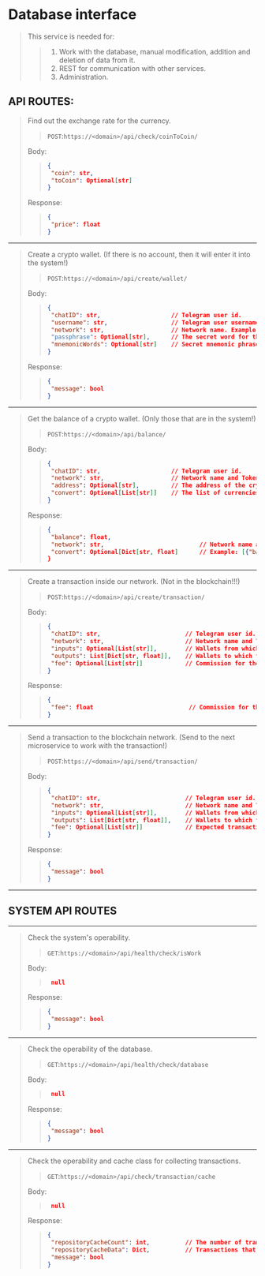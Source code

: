 Database interface
======

> This service is needed for:
>> 1. Work with the database, manual modification, addition and deletion of data from it.
>> 2. REST for communication with other services.
>> 3. Administration.

## API ROUTES:

> Find out the exchange rate for the currency.
>> `POST`:`https://<domain>/api/check/coinToCoin/`
> 
> Body:
>> ```json
>> {
>>  "coin": str,
>>  "toCoin": Optional[str]
>> }
>> ```
> 
> Response:
>> ```json
>> {
>>  "price": float
>> }
>> ```
---------------------------------------------------------------------------------------------
> Create a crypto wallet. (If there is no account, then it will enter it into the system!)
>> `POST`:`https://<domain>/api/create/wallet/`
> 
> Body:
>> ```json
>> {
>>  "chatID": str,                    // Telegram user id.
>>  "username": str,                  // Telegram user username.
>>  "network": str,                   // Network name. Example: TRON
>>  "passphrase": Optional[str],      // The secret word for the wallet.
>>  "mnemonicWords": Optional[str]    // Secret mnemonic phrases for generating a wallet.
>> }
>> ```
> 
> Response:
>> ```json
>> {
>>  "message": bool
>> }
>> ```
---------------------------------------------------------------------------------------------
> Get the balance of a crypto wallet. (Only those that are in the system!)
>> `POST`:`https://<domain>/api/balance/`
> 
> Body:
>> ```json
>> {
>>  "chatID": str,                    // Telegram user id.
>>  "network": str,                   // Network name and Token name. Example: TRON-TRX, TRON-USDT
>>  "address": Optional[str],         // The address of the crypto wallet.
>>  "convert": Optional[List[str]]    // The list of currencies to be converted to. Example: ["usd", "rub"]
>> }
>> ```
> 
> Response:
>> ```json
>> {
>>  "balance": float,
>>  "network": str,                           // Network name and Token name. Example: TRON-TRX, TRON-USDT
>>  "convert": Optional[Dict[str, float]      // Example: [{"balanceUSD": 0.001, "balanceRUB": 0.122}]
>> }
>> ```
---------------------------------------------------------------------------------------------
> Create a transaction inside our network. (Not in the blockchain!!!)
>> `POST`:`https://<domain>/api/create/transaction/`
> 
> Body:
>> ```json
>> {
>>  "chatID": str,                        // Telegram user id.
>>  "network": str,                       // Network name and Token name. Example: TRON-TRX, TRON-USDT
>>  "inputs": Optional[List[str]],        // Wallets from which transactions will be sent.
>>  "outputs": List[Dict[str, float]],    // Wallets to which the transaction will be sent.
>>  "fee": Optional[List[str]]            // Commission for the transaction. (Not necessarily in this route!)
>> }
>> ```
> 
> Response:
>> ```json
>> {
>>  "fee": float                           // Commission for the transaction
>> }
>> ```
---------------------------------------------------------------------------------------------
> Send a transaction to the blockchain network. (Send to the next microservice to work with the transaction!)
>> `POST`:`https://<domain>/api/send/transaction/`
> 
> Body:
>> ```json
>> {
>>  "chatID": str,                        // Telegram user id.
>>  "network": str,                       // Network name and Token name. Example: TRON-TRX, TRON-USDT
>>  "inputs": Optional[List[str]],        // Wallets from which transactions will be sent.
>>  "outputs": List[Dict[str, float]],    // Wallets to which the transaction will be sent.
>>  "fee": Optional[List[str]]            // Expected transaction fee! (Required. Otherwise, if the commission grows, the transaction will still be sent)
>> }
>> ```
> 
> Response:
>> ```json
>> {
>>  "message": bool                           
>> }
>> ```

---------------------------------------------------------------------------------------------
## SYSTEM API ROUTES

---------------------------------------------------------------------------------------------
> Check the system's operability.
>> `GET`:`https://<domain>/api/health/check/isWork`
> 
> Body:
>> ```json
>>  null
>> ```
> 
> Response:
>> ```json
>> {
>>  "message": bool                           
>> }
>> ```
---------------------------------------------------------------------------------------------
> Check the operability of the database.
>> `GET`:`https://<domain>/api/health/check/database`
> 
> Body:
>> ```json
>>  null
>> ```
> 
> Response:
>> ```json
>> {
>>  "message": bool                           
>> }
>> ```
---------------------------------------------------------------------------------------------
> Check the operability and cache class for collecting transactions.
>> `GET`:`https://<domain>/api/check/transaction/cache`
> 
> Body:
>> ```json
>>  null
>> ```
> 
> Response:
>> ```json
>> {
>>  "repositoryCacheCount": int,          // The number of transactions pending.
>>  "repositoryCacheData": Dict,          // Transactions that are waiting, in an expanded form!
>>  "message": bool                                  
>> }
>> ```